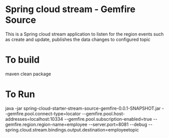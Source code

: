 # Spring cloud stream - Gemfire Source

This is a Spring cloud stream application to listen for the region events such as create and update, publishes the data changes to configured topic

# To build

maven clean package

# To Run

java -jar spring-cloud-starter-stream-source-gemfire-0.0.1-SNAPSHOT.jar --gemfire.pool.connect-type=locator --gemfire.pool.host-addresses=localhost:10334 --gemfire.pool.subscription-enabled=true --gemfire.region.region-name=employee  --server.port=8081 --debug --spring.cloud.stream.bindings.output.destination=employeetopic


